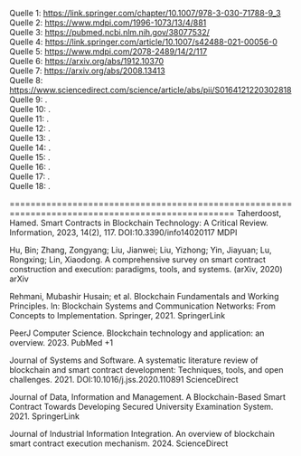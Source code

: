 Quelle 1: https://link.springer.com/chapter/10.1007/978-3-030-71788-9_3 <br>
Quelle 2: https://www.mdpi.com/1996-1073/13/4/881 <br>
Quelle 3: https://pubmed.ncbi.nlm.nih.gov/38077532/ <br>
Quelle 4: https://link.springer.com/article/10.1007/s42488-021-00056-0 <br>
Quelle 5: https://www.mdpi.com/2078-2489/14/2/117 <br>
Quelle 6: https://arxiv.org/abs/1912.10370 <br>
Quelle 7: https://arxiv.org/abs/2008.13413 <br>
Quelle 8: https://www.sciencedirect.com/science/article/abs/pii/S0164121220302818 <br>
Quelle 9: . <br>
Quelle 10: . <br>
Quelle 11: . <br>
Quelle 12: . <br>
Quelle 13: . <br>
Quelle 14: . <br>
Quelle 15: . <br>
Quelle 16: . <br>
Quelle 17: . <br>
Quelle 18: . <br>

=================================================================================================
Taherdoost, Hamed. Smart Contracts in Blockchain Technology: A Critical Review. Information, 2023, 14(2), 117. DOI:10.3390/info14020117 
MDPI

Hu, Bin; Zhang, Zongyang; Liu, Jianwei; Liu, Yizhong; Yin, Jiayuan; Lu, Rongxing; Lin, Xiaodong. A comprehensive survey on smart contract construction and execution: paradigms, tools, and systems. (arXiv, 2020) 
arXiv

Rehmani, Mubashir Husain; et al. Blockchain Fundamentals and Working Principles. In: Blockchain Systems and Communication Networks: From Concepts to Implementation. Springer, 2021. 
SpringerLink

PeerJ Computer Science. Blockchain technology and application: an overview. 2023. 
PubMed
+1

Journal of Systems and Software. A systematic literature review of blockchain and smart contract development: Techniques, tools, and open challenges. 2021. DOI:10.1016/j.jss.2020.110891 
ScienceDirect

Journal of Data, Information and Management. A Blockchain-Based Smart Contract Towards Developing Secured University Examination System. 2021. 
SpringerLink

Journal of Industrial Information Integration. An overview of blockchain smart contract execution mechanism. 2024. 
ScienceDirect
